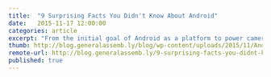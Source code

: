 ```yaml
---
title:  "9 Surprising Facts You Didn't Know About Android"
date:   2015-11-17 12:00:00
categories: article
excerpt: "From the initial goal of Android as a platform to power cameras, to the unexpected partnership between Google and a chocolate manufacturer, the evolution of the Android ecosystem is full of fascinating and sometimes humorous stories."
thumb: http://blog.generalassemb.ly/blog/wp-content/uploads/2015/11/Android101_DripArt4.jpg
remote-url: http://blog.generalassemb.ly/9-surprising-facts-you-didnt-know-about-android/
published: true
---
```

